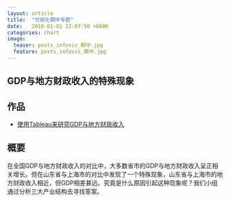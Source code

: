 ```yaml
---  
layout: article 
title:  "可视化期中专题"  
date:   2018-01-01 22:07:50 +0800  
categories: chart
image:
  teaser: posts_infovis_期中.jpg
  feature: posts_infovis_期中.jpg
---  
```


## GDP与地方财政收入的特殊现象

## 作品
- <a href="/infovis/P组/P组.html" target="_blank">使用Tableau来研究GDP与地方财政收入</a>

## 概要
在全国GDP与地方财政收入的对比中，大多数省市的GDP与地方财政收入呈正相关增长。但在山东省与上海市的对比中发现了一个特殊现象，山东省与上海市的地方财政收入相近，但GDP相差甚远。究竟是什么原因引起这种现象呢？我们小组通过分析三大产业结构去寻找答案。
